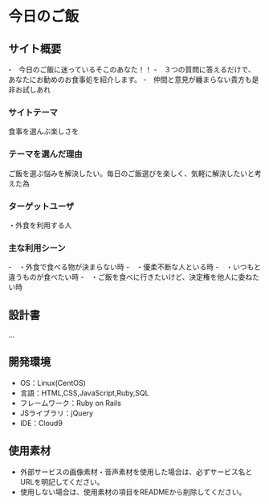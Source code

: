 # 今日のご飯

## サイト概要
-　今日のご飯に迷っているそこのあなた！！
-　３つの質問に答えるだけで、あなたにお勧めのお食事処を紹介します。
-　仲間と意見が纏まらない貴方も是非お試しあれ

### サイトテーマ
食事を選んぶ楽しさを

### テーマを選んだ理由
ご飯を選ぶ悩みを解決したい。毎日のご飯選びを楽しく、気軽に解決したいと考えた為

### ターゲットユーザ
・外食を利用する人

### 主な利用シーン
-　・外食で食べる物が決まらない時
-　・優柔不断な人といる時
-　・いつもと違うものが食べたい時
-　・ご飯を食べに行きたいけど、決定権を他人に委ねたい時

## 設計書
...

## 開発環境
- OS：Linux(CentOS)
- 言語：HTML,CSS,JavaScript,Ruby,SQL
- フレームワーク：Ruby on Rails
- JSライブラリ：jQuery
- IDE：Cloud9

## 使用素材
- 外部サービスの画像素材・音声素材を使用した場合は、必ずサービス名とURLを明記してください。
- 使用しない場合は、使用素材の項目をREADMEから削除してください。
